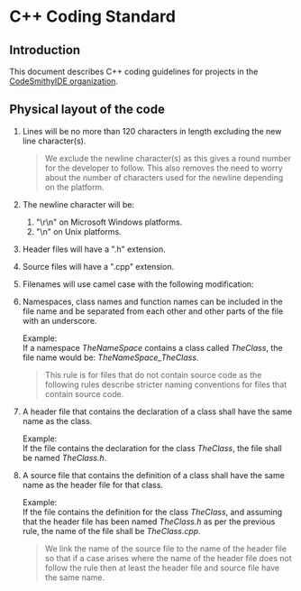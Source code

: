 # C++ Coding Standard

## Introduction

This document describes C++ coding guidelines for projects in the [CodeSmithyIDE organization](https://github.com/CodeSmithyIDE).

## Physical layout of the code

1. Lines will be no more than 120 characters in length excluding the new line character(s).

    > We exclude the newline character(s) as this gives a round number for the developer to follow. This also removes the need
    > to worry about the number of characters used for the newline depending on the platform.

1. The newline character will be:
    1. "\r\n" on Microsoft Windows platforms.
    1. "\n" on Unix platforms.

1. Header files will have a ".h" extension.

1. Source files will have a ".cpp" extension.

1. Filenames will use camel case with the following modification:

1. Namespaces, class names and function names can be included in the file name and be separated from each other and other parts
   of the file with an underscore.

    Example:\
    If a namespace *TheNameSpace* contains a class called *TheClass*, the file name would be: *TheNameSpace_TheClass*.

    > This rule is for files that do not contain source code as the following rules describe stricter naming conventions for files
    > that contain source code.

1. A header file that contains the declaration of a class shall have the same name as the class.

    Example:\
    If the file contains the declaration for the class *TheClass*, the file shall be named *TheClass.h*.

1. A source file that contains the definition of a class shall have the same name as the header file for that class.

    Example:\
    If the file contains the definition for the class *TheClass*, and assuming that the header file has been named *TheClass.h* as
    per the previous rule, the name of the file shall be *TheClass.cpp*.

    > We link the name of the source file to the name of the header file so that if a case arises where the name of the header file
    > does not follow the rule then at least the header file and source file have the same name.